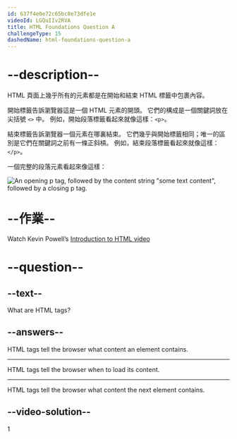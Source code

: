 ```yaml
---
id: 637f4e0e72c65bc8e73dfe1e
videoId: LGQuIIv2RVA
title: HTML Foundations Question A
challengeType: 15
dashedName: html-foundations-question-a
---
```


# --description--

HTML 頁面上幾乎所有的元素都是在開始和結束 HTML 標籤中包裹內容。

開始標籤告訴瀏覽器這是一個 HTML 元素的開頭。 它們的構成是一個關鍵詞放在尖括號 `<>` 中。 例如，開始段落標籤看起來就像這樣：`<p>`。

結束標籤告訴瀏覽器一個元素在哪裏結束。 它們幾乎與開始標籤相同；唯一的區別是它們在關鍵詞之前有一條正斜槓。 例如，結束段落標籤看起來就像這樣：`</p>`。

一個完整的段落元素看起來像這樣：

<img src="https://cdn.freecodecamp.org/curriculum/odin-project/html-foundations/html-foundations-01.png" alt='An opening p tag, followed by the content string "some text content", followed by a closing p tag.' />

# --作業--

Watch Kevin Powell’s <a href="https://www.youtube.com/watch?v=LGQuIIv2RVA&list=PL4-IK0AVhVjM0xE0K2uZRvsM7LkIhsPT-" target="_blank">Introduction to HTML video</a>

# --question--

## --text--

What are HTML tags?

## --answers--

HTML tags tell the browser what content an element contains.

---

HTML tags tell the browser when to load its content.

---

HTML tags tell the browser what content the next element contains.


## --video-solution--

1
